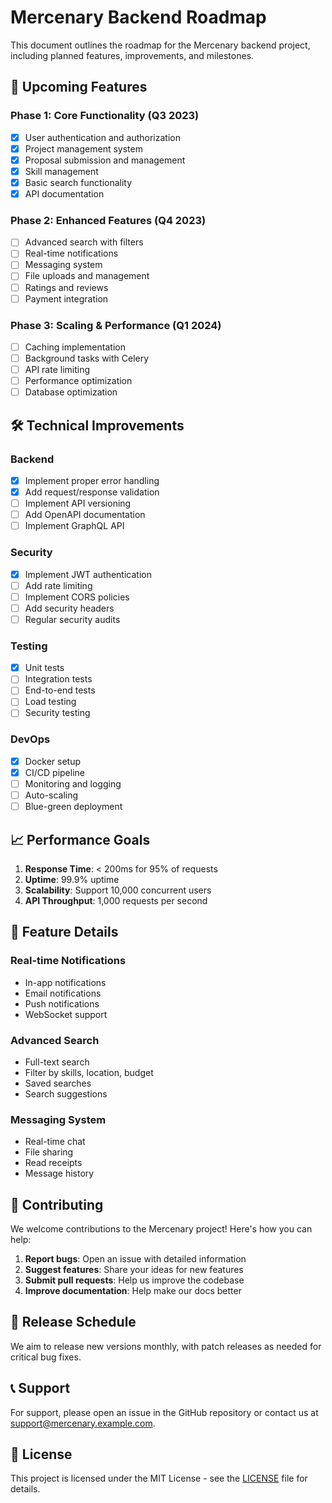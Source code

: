 # Mercenary Backend Roadmap

This document outlines the roadmap for the Mercenary backend project, including planned features, improvements, and milestones.

## 🚀 Upcoming Features

### Phase 1: Core Functionality (Q3 2023)
- [x] User authentication and authorization
- [x] Project management system
- [x] Proposal submission and management
- [x] Skill management
- [x] Basic search functionality
- [x] API documentation

### Phase 2: Enhanced Features (Q4 2023)
- [ ] Advanced search with filters
- [ ] Real-time notifications
- [ ] Messaging system
- [ ] File uploads and management
- [ ] Ratings and reviews
- [ ] Payment integration

### Phase 3: Scaling & Performance (Q1 2024)
- [ ] Caching implementation
- [ ] Background tasks with Celery
- [ ] API rate limiting
- [ ] Performance optimization
- [ ] Database optimization

## 🛠 Technical Improvements

### Backend
- [x] Implement proper error handling
- [x] Add request/response validation
- [ ] Implement API versioning
- [ ] Add OpenAPI documentation
- [ ] Implement GraphQL API

### Security
- [x] Implement JWT authentication
- [ ] Add rate limiting
- [ ] Implement CORS policies
- [ ] Add security headers
- [ ] Regular security audits

### Testing
- [x] Unit tests
- [ ] Integration tests
- [ ] End-to-end tests
- [ ] Load testing
- [ ] Security testing

### DevOps
- [x] Docker setup
- [x] CI/CD pipeline
- [ ] Monitoring and logging
- [ ] Auto-scaling
- [ ] Blue-green deployment

## 📈 Performance Goals

1. **Response Time**: < 200ms for 95% of requests
2. **Uptime**: 99.9% uptime
3. **Scalability**: Support 10,000 concurrent users
4. **API Throughput**: 1,000 requests per second

## 🌟 Feature Details

### Real-time Notifications
- In-app notifications
- Email notifications
- Push notifications
- WebSocket support

### Advanced Search
- Full-text search
- Filter by skills, location, budget
- Saved searches
- Search suggestions

### Messaging System
- Real-time chat
- File sharing
- Read receipts
- Message history

## 🤝 Contributing

We welcome contributions to the Mercenary project! Here's how you can help:

1. **Report bugs**: Open an issue with detailed information
2. **Suggest features**: Share your ideas for new features
3. **Submit pull requests**: Help us improve the codebase
4. **Improve documentation**: Help make our docs better

## 📅 Release Schedule

We aim to release new versions monthly, with patch releases as needed for critical bug fixes.

## 📞 Support

For support, please open an issue in the GitHub repository or contact us at support@mercenary.example.com.

## 📜 License

This project is licensed under the MIT License - see the [LICENSE](LICENSE) file for details.
